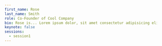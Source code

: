 ```yaml
---
first_name: Rose
last_name: Smith
role: Co-Founder of Cool Company
bio: Rose is... Lorem ipsum dolor, sit amet consectetur adipisicing elit. Doloremque possimus inventore repellat asperiores rerum tempore, impedit esse obcaecati expedita a modi assumenda fugit totam laboriosam ratione, minima aperiam error voluptas!
keynote: false
sessions:
  - session1
---
```

